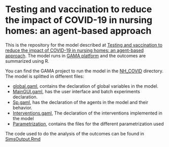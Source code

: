 # Testing and vaccination to reduce the impact of COVID-19 in nursing homes: an agent-based approach

This is the repository for the model described at [Testing and vaccination to reduce the impact of COVID-19 in nursing homes: an agent-based approach](https://www.researchgate.net/publication/360717965_Testing_and_vaccination_to_reduce_the_impact_of_COVID-19_in_nursing_homes_an_agent-based_approach). The model runs in [GAMA platform](https://gama-platform.github.io) and the outcomes are summarized using R.  

You can find the GAMA project to run the model in the [NH_COVID](Code/NH_COVID/) directory. The model is splitted in different files:
  
  - [global.gaml](Code/GAMA/GAMA_NHCOVID/NH_COVID/models/global.gaml), contains the declaration of global variables in the model.
  - [MainGUI.gaml](Code/GAMA/GAMA_NHCOVID/NH_COVID/models/MainGUI.gaml), has the user interface and batch experiments declaration.
  - [Sp.gaml](Code/GAMA/GAMA_NHCOVID/NH_COVID/models/species/Sp.gaml), has the declaration of the agents in the model and their behavior.
  - [Interventions.gaml](Code/GAMA/GAMA_NHCOVID/NH_COVID/models/species/Interventions.gaml), The declaration of the interventions implemented in the model
  - [Parametrization](Code/GAMA/GAMA_NHCOVID/NH_COVID/models/Parametrization/), contains the files for the different parametrization used


The code used to do the analysis of the outcomes can be found in [SimsOutput.Rmd](Code/R/SimsOutput.Rmd)


